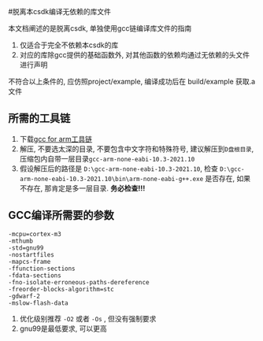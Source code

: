 #脱离本csdk编译无依赖的库文件

本文档阐述的是脱离csdk, 单独使用gcc链编译库文件的指南

1. 仅适合于完全不依赖本csdk的库
2. 对应的库除gcc提供的基础函数外, 对其他函数的依赖均通过无依赖的头文件进行声明

不符合以上条件的, 应仿照project/example, 编译成功后在 build/example 获取.a文件

## 所需的工具链

1. 下载[gcc for arm工具链](http://cdndownload.openluat.com/xmake/toolchains/gcc-arm/gcc-arm-none-eabi-10.3-2021.10-win32.zip)
2. 解压, 不要选太深的目录, 不要包含中文字符和特殊符号, 建议解压到`D盘根目录`, 压缩包内自带一层目录`gcc-arm-none-eabi-10.3-2021.10`
3. 假设解压后的路径是 `D:\gcc-arm-none-eabi-10.3-2021.10`, 检查 `D:\gcc-arm-none-eabi-10.3-2021.10\bin\arm-none-eabi-g++.exe` 是否存在, 如果不存在, 那肯定是多一层目录. **务必检查!!!**

## GCC编译所需要的参数

```
-mcpu=cortex-m3 
-mthumb 
-std=gnu99 
-nostartfiles 
-mapcs-frame 
-ffunction-sections 
-fdata-sections 
-fno-isolate-erroneous-paths-dereference 
-freorder-blocks-algorithm=stc 
-gdwarf-2
-mslow-flash-data
```

1. 优化级别推荐 `-O2` 或者 `-Os` , 但没有强制要求
2. gnu99是最低要求, 可以更高
